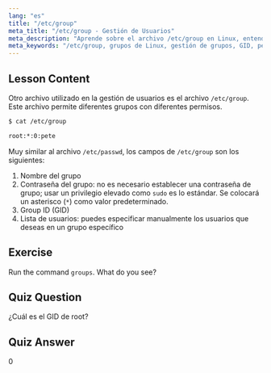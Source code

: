 ```yaml
---
lang: "es"
title: "/etc/group"
meta_title: "/etc/group - Gestión de Usuarios"
meta_description: "Aprende sobre el archivo /etc/group en Linux, entendiendo la gestión de grupos, GID y permisos de usuario. Tutorial esencial del archivo de grupo de Linux para principiantes."
meta_keywords: "/etc/group, grupos de Linux, gestión de grupos, GID, permisos de Linux, tutorial de Linux, Linux para principiantes, guía de Linux"
---
```


## Lesson Content

Otro archivo utilizado en la gestión de usuarios es el archivo `/etc/group`. Este archivo permite diferentes grupos con diferentes permisos.

```bash
$ cat /etc/group

root:*:0:pete
```

Muy similar al archivo `/etc/passwd`, los campos de `/etc/group` son los siguientes:

1. Nombre del grupo
2. Contraseña del grupo: no es necesario establecer una contraseña de grupo; usar un privilegio elevado como `sudo` es lo estándar. Se colocará un asterisco (`*`) como valor predeterminado.
3. Group ID (GID)
4. Lista de usuarios: puedes especificar manualmente los usuarios que deseas en un grupo específico

## Exercise

Run the command `groups`. What do you see?

## Quiz Question

¿Cuál es el GID de root?

## Quiz Answer

0
